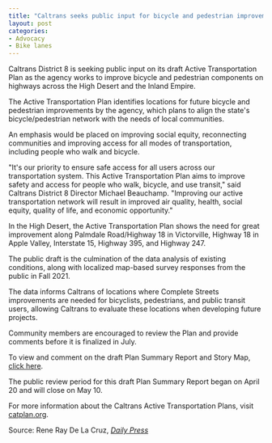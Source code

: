 ```yaml
---
title: "Caltrans seeks public input for bicycle and pedestrian improvements"
layout: post
categories:
- Advocacy
- Bike lanes
---
```


Caltrans District 8 is seeking public input on its draft Active Transportation Plan as the agency works to improve bicycle and pedestrian components on highways across the High Desert and the Inland Empire.

The Active Transportation Plan identifies locations for future bicycle and pedestrian improvements by the agency, which plans to align the state's bicycle/pedestrian network with the needs of local communities.

An emphasis would be placed on improving social equity, reconnecting communities and improving access for all modes of transportation, including people who walk and bicycle.

"It's our priority to ensure safe access for all users across our transportation system. This Active Transportation Plan aims to improve safety and access for people who walk, bicycle, and use transit," said Caltrans District 8 Director Michael Beauchamp. "Improving our active transportation network will result in improved air quality, health, social equity, quality of life, and economic opportunity."

In the High Desert, the Active Transportation Plan shows the need for great improvement along Palmdale Road/Highway 18 in Victorville, Highway 18 in Apple Valley, Interstate 15, Highway 395, and Highway 247.

The public draft is the culmination of the data analysis of existing conditions, along with localized map-based survey responses from the public in Fall 2021.

The data informs Caltrans of locations where Complete Streets improvements are needed for bicyclists, pedestrians, and public transit users, allowing Caltrans to evaluate these locations when developing future projects.

Community members are encouraged to review the Plan and provide comments before it is finalized in July.

To view and comment on the draft Plan Summary Report and Story Map, [click here](https://docs.google.com/forms/d/e/1FAIpQLSdlO-DzeJ0KEWw5oGIEo7TCMx9MWIBW7z-qymLElJ9B_uTJBQ/viewform).

The public review period for this draft Plan Summary Report began on April 20 and will close on May 10.

For more information about the Caltrans Active Transportation Plans, visit [catplan.org](https://www.catplan.org).

Source: Rene Ray De La Cruz, [*Daily Press*](https://www.vvdailypress.com)
